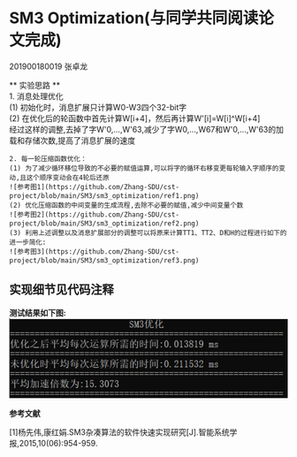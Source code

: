# SM3 Optimization(与同学共同阅读论文完成)            

201900180019 张卓龙               

** 实验思路  **           
    1. 消息处理优化      
    (1) 初始化时，消息扩展只计算W0-W3四个32-bit字     
    (2) 在优化后的轮函数中首先计算W[i+4]，然后再计算W'[i]=W[i]^W[i+4]                
    经过这样的调整,去掉了字W'0,…,W'63,减少了字W0,…,W67和W'0,…,W'63的加载和存储次数,提高了消息扩展的速度       
       
    2. 每一轮压缩函数优化：          
    (1) 为了减少循环移位导致的不必要的赋值运算,可以将字的循环右移变更每轮输入字顺序的变动,且这个顺序变动会在4轮后还原      
    ![参考图1](https://github.com/Zhang-SDU/cst-project/blob/main/SM3/sm3_optimization/ref1.png)
    (2) 优化压缩函数的中间变量的生成流程,去除不必要的赋值,减少中间变量个数     
    ![参考图2](https://github.com/Zhang-SDU/cst-project/blob/main/SM3/sm3_optimization/ref2.png)
    (3) 利用上述调整以及消息扩展部分的调整可以将原来计算TT1、TT2、D和H的过程进行如下的进一步简化:    
    ![参考图3](https://github.com/Zhang-SDU/cst-project/blob/main/SM3/sm3_optimization/ref3.png)
    
    
## 实现细节见代码注释

**测试结果如下图:**    
![测试结果](https://github.com/Zhang-SDU/cst-project/blob/main/SM3/sm3_optimization/result.png)      


**参考文献**

[1]杨先伟,康红娟.SM3杂凑算法的软件快速实现研究[J].智能系统学报,2015,10(06):954-959.
